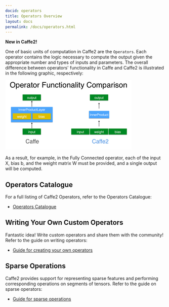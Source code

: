 ```yaml
---
docid: operators
title: Operators Overview
layout: docs
permalink: /docs/operators.html
---
```


**New in Caffe2!**

One of basic units of computation in Caffe2 are the `Operators`. Each operator contains the logic necessary to compute the output given the appropriate number and types of inputs and parameters. The overall difference between operators' functionality in Caffe and Caffe2 is illustrated in the following graphic, respectively:

![operators comparison](../static/images/operators-comparison.png)

As a result, for example, in the Fully Connected operator, each of the input X, bias b, and the weight matrix W must be provided, and a single output will be computed.

## Operators Catalogue

For a full listing of Caffe2 Operators, refer to the Operators Catalogue:

* [Operators Catalogue](operators_catalogue.html)

## Writing Your Own Custom Operators

Fantastic idea! Write custom operators and share them with the community! Refer to the guide on writing operators:

* [Guide for creating your own operators](custom_operators.html)

## Sparse Operations

Caffe2 provides support for representing sparse features and performing corresponding operations on segments of tensors. Refer to the guide on sparse operators:

* [Guide for sparse operations](sparse_operations.html)
